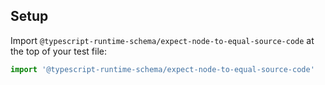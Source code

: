 ## Setup

Import `@typescript-runtime-schema/expect-node-to-equal-source-code` at the top of your test file:

```js
import '@typescript-runtime-schema/expect-node-to-equal-source-code'
```